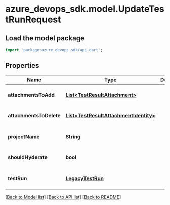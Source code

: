 # azure_devops_sdk.model.UpdateTestRunRequest

## Load the model package
```dart
import 'package:azure_devops_sdk/api.dart';
```

## Properties
Name | Type | Description | Notes
------------ | ------------- | ------------- | -------------
**attachmentsToAdd** | [**List&lt;TestResultAttachment&gt;**](TestResultAttachment.md) |  | [optional] [default to []]
**attachmentsToDelete** | [**List&lt;TestResultAttachmentIdentity&gt;**](TestResultAttachmentIdentity.md) |  | [optional] [default to []]
**projectName** | **String** |  | [optional] [default to null]
**shouldHyderate** | **bool** |  | [optional] [default to null]
**testRun** | [**LegacyTestRun**](LegacyTestRun.md) |  | [optional] [default to null]

[[Back to Model list]](../README.md#documentation-for-models) [[Back to API list]](../README.md#documentation-for-api-endpoints) [[Back to README]](../README.md)


